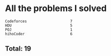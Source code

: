 # All the problems I solved

```
Codeforces                    7
HDU                           5
POJ                           1
hihoCoder                     6
```
## Total: 19
